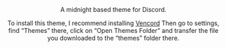 <div align="center">
A midnight based theme for Discord.

To install this theme, I recommend installing [Vencord](https://vencord.dev/)
Then go to settings, find “Themes” there, click on “Open Themes Folder” and transfer the file you downloaded to the “themes” folder there.
